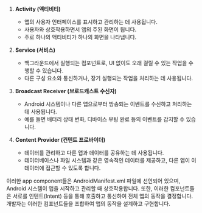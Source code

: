 
1. **Activity (액티비티)**
    - 앱의 사용자 인터페이스를 표시하고 관리하는 데 사용됩니다.
    - 사용자와 상호작용하면서 앱의 주된 화면이 됩니다.
    - 주로 하나의 액티비티가 하나의 화면을 나타냅니다.

2. **Service (서비스)**
    - 백그라운드에서 실행되는 컴포넌트로, UI 없이도 오래 걸릴 수 있는 작업을 수행할 수 있습니다.
    - 다른 구성 요소와 통신하거나, 장기 실행되는 작업을 처리하는 데 사용됩니다.

3. **Broadcast Receiver (브로드캐스트 수신자)**  
    - Android 시스템이나 다른 앱으로부터 방송되는 이벤트를 수신하고 처리하는 데 사용됩니다.
    - 예를 들면 배터리 상태 변화, 디바이스 부팅 완료 등의 이벤트를 감지할 수 있습니다.

4. **Content Provider (컨텐트 프로바이더)**
    - 데이터를 관리하고 다른 앱과 데이터를 공유하는 데 사용됩니다.
    - 데이터베이스나 파일 시스템과 같은 영속적인 데이터를 제공하고, 다른 앱이 이 데이터에 접근할 수 있도록 합니다.


이러한 app component들은 AndroidManifest.xml 파일에 선언되어 있으며, Android 시스템이 앱을 시작하고 관리할 때 상호작용합니다. 또한, 이러한 컴포넌트들은 서로를 인텐트(Intent) 등을 통해 호출하고 통신하여 전체 앱의 동작을 결정합니다. 개발자는 이러한 컴포넌트들을 조합하여 앱의 동작을 설계하고 구현합니다.